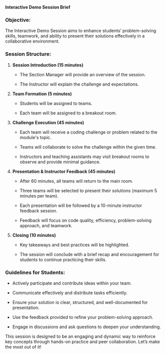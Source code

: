 **Interactive Demo Session Brief**

### **Objective:**

The Interactive Demo Session aims to enhance students’ problem-solving skills, teamwork, and ability to present their solutions effectively in a collaborative environment.

### **Session Structure:**

1.  **Session Introduction (15 minutes)**
    
    *   The Section Manager will provide an overview of the session.
        
    *   The Instructor will explain the challenge and expectations.
        
2.  **Team Formation (5 minutes)**
    
    *   Students will be assigned to teams.
        
    *   Each team will be assigned to a breakout room.
        
3.  **Challenge Execution (45 minutes)**
    
    *   Each team will receive a coding challenge or problem related to the module's topic.
        
    *   Teams will collaborate to solve the challenge within the given time.
        
    *   Instructors and teaching assistants may visit breakout rooms to observe and provide minimal guidance.
        
4.  **Presentation & Instructor Feedback (45 minutes)**
    
    *   After 60 minutes, all teams will return to the main room.
        
    *   Three teams will be selected to present their solutions (maximum 5 minutes per team).
        
    *   Each presentation will be followed by a 10-minute instructor feedback session.
        
    *   Feedback will focus on code quality, efficiency, problem-solving approach, and teamwork.
        
5.  **Closing (10 minutes)**
    
    *   Key takeaways and best practices will be highlighted.
        
    *   The session will conclude with a brief recap and encouragement for students to continue practicing their skills.
        

### **Guidelines for Students:**

*   Actively participate and contribute ideas within your team.
    
*   Communicate effectively and distribute tasks efficiently.
    
*   Ensure your solution is clear, structured, and well-documented for presentation.
    
*   Use the feedback provided to refine your problem-solving approach.
    
*   Engage in discussions and ask questions to deepen your understanding.
    

This session is designed to be an engaging and dynamic way to reinforce key concepts through hands-on practice and peer collaboration. Let’s make the most out of it!
